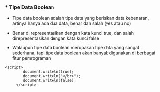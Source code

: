 ### * Tipe Data Boolean

* Tipe data boolean adalah tipe data yang berisikan data kebenaran, artinya hanya ada dua data,
  benar dan salah (yes atau no)

* Benar di representasikan dengan kata kunci true, dan salah direpresentasikan dengan kata kunci
  false

* Walaupun tipe data boolean merupakan tipe data yang sangat sederhana, tapi tipe data boolean
  akan banyak digunakan di berbagai fitur pemrograman

```
<script>
        document.writeln(true);
        document.writeln("</br>");
        document.writeln(false);
     </script>
```
